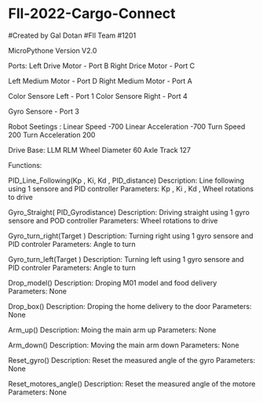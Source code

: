 # Fll-2022-Cargo-Connect
#Created by Gal Dotan
#Fll Team #1201

MicroPythone Version V2.0


Ports:
Left Drive Motor - Port B
Right Drice Motor - Port C

Left Medium Motor - Port D
Right Medium Motor - Port A

Color Sensore Left - Port 1
Color Sensore Right - Port 4

Gyro Sensore - Port 3


Robot Seetings :
Linear Speed -700
Linear Acceleration -700
Turn Speed 200
Turn Acceleration 200

Drive Base:
LLM
RLM
Wheel Diameter 60
Axle Track 127  
  
  
Functions:

PID_Line_Following(Kp , Ki, Kd  , PID_distance)
Description: Line following using 1 sensore and PID controller
Parameters: Kp , Ki , Kd , Wheel rotations to drive

Gyro_Straight( PID_Gyrodistance)
Description: Driving straight using 1 gyro sensore and POD controller
Parameters:  Wheel rotations to drive

Gyro_turn_right(Target )
Description: Turning right using 1 gyro sensore and PID controler
Parameters:  Angle to turn

Gyro_turn_left(Target )
Description: Turning left using 1 gyro sensore and PID controler
Parameters:  Angle to turn

Drop_model()
Description: Droping M01 model and food delivery
Parameters:  None

Drop_box()
Description: Droping the home delivery to the door
Parameters:  None

Arm_up()
Description: Moing the main arm up
Parameters:  None

Arm_down()
Description: Moving the main arm down
Parameters:  None

Reset_gyro()
Description: Reset the measured angle of the gyro
Parameters:  None

Reset_motores_angle()
Description: Reset the measured angle of the motore
Parameters:  None
